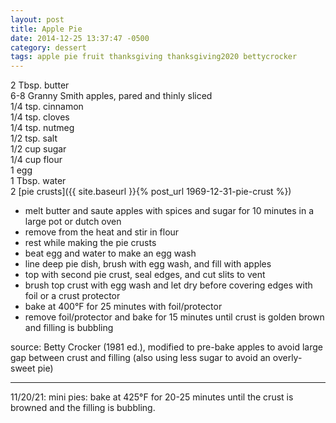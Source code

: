 ```yaml
---
layout: post
title: Apple Pie
date: 2014-12-25 13:37:47 -0500
category: dessert
tags: apple pie fruit thanksgiving thanksgiving2020 bettycrocker
---
```

2 Tbsp. butter  
6-8 Granny Smith apples, pared and thinly sliced  
1/4 tsp. cinnamon  
1/4 tsp. cloves  
1/4 tsp. nutmeg  
1/2 tsp. salt  
1/2 cup sugar  
1/4 cup flour  
1 egg  
1 Tbsp. water  
2 [pie crusts]({{ site.baseurl }}{% post_url 1969-12-31-pie-crust %})  

* melt butter and saute apples with spices and sugar for 10 minutes in a large pot or dutch oven
* remove from the heat and stir in flour
* rest while making the pie crusts
* beat egg and water to make an egg wash
* line deep pie dish, brush with egg wash, and fill with apples
* top with second pie crust, seal edges, and cut slits to vent
* brush top crust with egg wash and let dry before covering edges with foil or a crust protector
* bake at 400°F for 25 minutes with foil/protector
* remove foil/protector and bake for 15 minutes until crust is golden brown and filling is bubbling

source: Betty Crocker (1981 ed.), modified to pre-bake apples to avoid large gap between crust and
filling (also using less sugar to avoid an overly-sweet pie)

---

11/20/21: mini pies: bake at 425°F for 20-25 minutes until the crust is browned and
the filling is bubbling.
